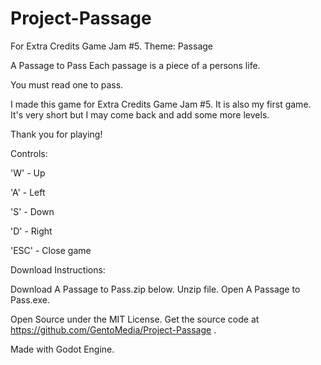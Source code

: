 # Project-Passage
For Extra Credits Game Jam #5. Theme: Passage

A Passage to Pass
Each passage is a piece of a persons life.

You must read one to pass.



I made this game for Extra Credits Game Jam #5. It is also my first game. It's very short but I may come back and add some more levels.

Thank you for playing!

Controls:

'W' - Up

'A' - Left

'S' - Down

'D' - Right

'ESC' - Close game


Download Instructions:

Download A Passage to Pass.zip below.
Unzip file.
Open A Passage to Pass.exe.


Open Source under the MIT License. Get the source code at https://github.com/GentoMedia/Project-Passage .

Made with Godot Engine.
